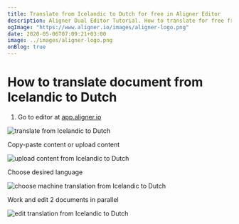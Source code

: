 ```yaml
---
title: Translate from Icelandic to Dutch for free in Aligner Editor
description: Aligner Dual Editor Tutorial. How to translate for free from Icelandic to Dutch. Aligner is multilingual document management platform. 
ogImage: "https://www.aligner.io/images/aligner-logo.png"
date: 2020-05-06T07:09:21+03:00
image: ../images/aligner-logo.png
onBlog: true
---
```


# How to translate document from Icelandic to Dutch

1. Go to editor at [app.aligner.io](https://app.aligner.io "Aligner App web page")

![translate from Icelandic to Dutch](../aligner-blank-editor.png "translate from Icelandic to Dutch")

Copy-paste content or upload content

![upload content from Icelandic to Dutch](../aligner-uploaded-document.png "upload content from Icelandic to Dutch")

Choose desired language

![choose machine translation from Icelandic to Dutch](../aligner-language-dropdown.png "choose machine translation from Icelandic to Dutch")

Work and edit 2 documents in parallel

![edit translation from Icelandic to Dutch](../aligner-double-sitded-editor.png "edit translation from Icelandic to Dutch")

